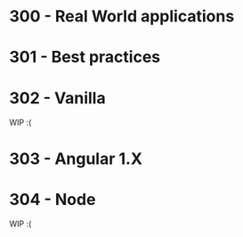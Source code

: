 # 300 - Real World applications

# 301 - Best practices

# 302 - Vanilla

WIP :(

# 303 - Angular 1.X

# 304 - Node

WIP :(